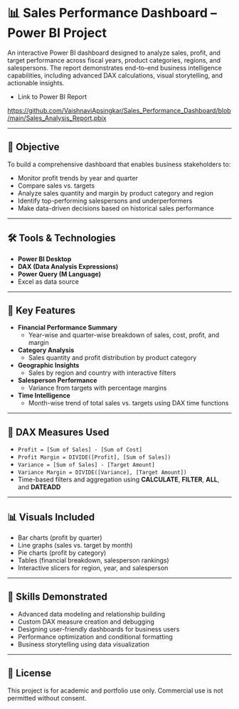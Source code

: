 # 📊 Sales Performance Dashboard – Power BI Project

An interactive Power BI dashboard designed to analyze sales, profit, and target performance across fiscal years, product categories, regions, and salespersons. The report demonstrates end-to-end business intelligence capabilities, including advanced DAX calculations, visual storytelling, and actionable insights.

- Link to Power BI Report

https://github.com/VaishnaviApsingkar/Sales_Performance_Dashboard/blob/main/Sales_Analysis_Report.pbix

---

## 🧠 Objective

To build a comprehensive dashboard that enables business stakeholders to:
- Monitor profit trends by year and quarter
- Compare sales vs. targets
- Analyze sales quantity and margin by product category and region
- Identify top-performing salespersons and underperformers
- Make data-driven decisions based on historical sales performance

---

## 🛠️ Tools & Technologies

- **Power BI Desktop**
- **DAX (Data Analysis Expressions)**
- **Power Query (M Language)**
- Excel as data source

---

## 📌 Key Features

- **Financial Performance Summary**
  - Year-wise and quarter-wise breakdown of sales, cost, profit, and margin
- **Category Analysis**
  - Sales quantity and profit distribution by product category
- **Geographic Insights**
  - Sales by region and country with interactive filters
- **Salesperson Performance**
  - Variance from targets with percentage margins
- **Time Intelligence**
  - Month-wise trend of total sales vs. targets using DAX time functions

---

## 🧮 DAX Measures Used

- `Profit = [Sum of Sales] - [Sum of Cost]`
- `Profit Margin = DIVIDE([Profit], [Sum of Sales])`
- `Variance = [Sum of Sales] - [Target Amount]`
- `Variance Margin = DIVIDE([Variance], [Target Amount])`
- Time-based filters and aggregation using **CALCULATE**, **FILTER**, **ALL**, and **DATEADD**

---

## 📊 Visuals Included

- Bar charts (profit by quarter)
- Line graphs (sales vs. target by month)
- Pie charts (profit by category)
- Tables (financial breakdown, salesperson rankings)
- Interactive slicers for region, year, and salesperson

---

## 🧩 Skills Demonstrated

- Advanced data modeling and relationship building
- Custom DAX measure creation and debugging
- Designing user-friendly dashboards for business users
- Performance optimization and conditional formatting
- Business storytelling using data visualization

---

## 📣 License

This project is for academic and portfolio use only. Commercial use is not permitted without consent.
